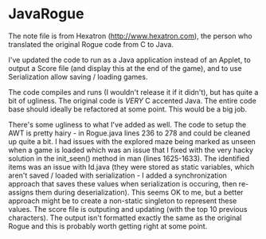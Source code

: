 # JavaRogue

The note file is from Hexatron (http://www.hexatron.com), the person who translated the original Rogue code from C to Java.

I've updated the code to run as a Java application instead of an Applet, to output a Score file (and display this at the end of the game), and to use Serialization allow saving / loading games.

The code compiles and runs (I wouldn't release it if it didn't), but has quite a bit of ugliness.  The original code is *VERY* C accented Java.  The entire code base should ideally be refactored at some point.  This would be a big job.

There's some ugliness to what I've added as well.  The code to setup the AWT is pretty hairy - in Rogue.java lines 236 to 278 and could be cleaned up quite a bit.  I had issues with the explored maze being marked as unseen when a game is loaded which was an issue that I fixed with the very hacky solution in the init_seen() method in man (lines 1625-1633).  The identified items was an issue with Id.java (they were stored as static variables, which aren't saved / loaded with serialization - I added a synchronization approach that saves these values when serialization is occuring, then re-assigns them during deserialization).  This seems OK to me, but a better approach might be to create a non-static singleton to represent these values.  The score file is outputing and updating (with the top 10 previous characters).  The output isn't formatted exactly the same as the original Rogue and this is probably worth getting right at some point.